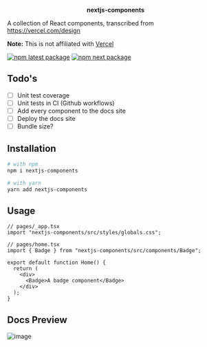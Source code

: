 <p align="center">
  <b>nextjs-components</b>
</p>

A collection of React components, transcribed from https://vercel.com/design

**Note:** This is not affiliated with [Vercel](https://vercel.com)

[![npm latest package](https://img.shields.io/npm/v/nextjs-components/latest.svg)](https://www.npmjs.com/package/nextjs-components)
[![npm next package](https://img.shields.io/npm/v/nextjs-components/next.svg)](https://www.npmjs.com/package/nextjs-components)

## Todo's

- [ ] Unit test coverage
- [ ] Unit tests in CI (Github workflows)
- [ ] Add every component to the docs site
- [ ] Deploy the docs site
- [ ] Bundle size?

## Installation

```bash
# with npm
npm i nextjs-components
```

```bash
# with yarn
yarn add nextjs-components
```

## Usage

```tsx
// pages/_app.tsx
import "nextjs-components/src/styles/globals.css";
```

```tsx
// pages/home.tsx
import { Badge } from "nextjs-components/src/components/Badge";

export default function Home() {
  return (
    <div>
      <Badge>A badge component</Badge>
    </div>
  );
}
```

## Docs Preview

![image](https://user-images.githubusercontent.com/26389321/148008111-2bde682a-991e-4fa8-b347-77aa9ec9fe49.png)

